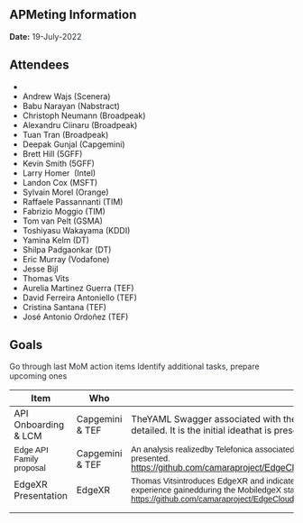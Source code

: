 ## APMeting Information

<span class="colour" style="color:rgb(36, 41, 47)">**Date:** 19-July-2022</span>

## Attendees

* 
* Andrew Wajs (Scenera)
* Babu Narayan (Nabstract)
* Christoph Neumann (Broadpeak)
* Alexandru Ciinaru (Broadpeak)
* Tuan Tran (Broadpeak)
* Deepak Gunjal (Capgemini)
* Brett Hill (5GFF)
* Kevin Smith (5GFF)
* Larry Homer  (Intel)
* Landon Cox (MSFT)
* Sylvain Morel (Orange)
* Raffaele Passannanti (TIM)
* Fabrizio Moggio (TIM)
* Tom van Pelt (GSMA)
* Toshiyasu Wakayama (KDDI)
* Yamina Kelm (DT)
* Shilpa Padgaonkar (DT)
* Eric Murray (Vodafone)
* Jesse Bijl
* Thomas Vits
* Aurelia Martinez Guerra (TEF)
* David Ferreira Antoniello (TEF)
* Cristina Santana (TEF)
* José Antonio Ordoñez (TEF)

## Goals

<span class="colour" style="color:rgb(36, 41, 47)">Go through last MoM action items Identify additional tasks, prepare upcoming ones</span>

| Item | Who | Description |
| ---- | --- | ----------- |
| <span lang="EN-US" style="mso-ansi-language:EN-US">API Onboarding &amp; LCM&nbsp;</span> | Capgemini & TEF | <span lang="EN-US" style="mso-fareast-font-family:&quot;Times New Roman&quot;;mso-ansi-language:EN-US">TheYAML Swagger associated with the APIs proposed and created by&nbsp; Orange, DT,Capgemini and Telefonica was presented and detailed. It is the initial ideathat is presented as a starting point to be complemented, edited and reviewedby the participants.&nbsp;</span> |
| <span class="font" style="font-family:Calibri, sans-serif"><span class="size" style="font-size:11pt">Edge API Family proposal</span></span> | Capgemini & TEF | <span class="font" style="font-family:Calibri, sans-serif"><span class="size" style="font-size:11pt">An analysis realizedby Telefonica associated with the 5GFF APIs and the four previous APIs, and thepossible relationship between them, was presented. </span></span><br><span class="font" style="font-family:Calibri, sans-serif"><span class="size" style="font-size:11pt"></span>https://github.com/camaraproject/EdgeCloud/blob/main/documentation/Presentation/EdgeXR\_forCAMARAEdgeCloudWG\_20220719.pdf</span> |
| EdgeXR Presentation | EdgeXR | <span class="font" style="font-family:Calibri, sans-serif"><span class="size" style="font-size:11pt">Thomas Vitsintroduces EdgeXR and indicates that they want to support and be part of thedevelopment of the CAMARA APIs, taking advantage of the experience gainedduring the MobiledgeX stage. The presentation is included. </span></span><br><span class="font" style="font-family:Calibri, sans-serif"><span class="size" style="font-size:11pt">https://github.com/camaraproject/EdgeCloud/blob/main/documentation/Presentation/EdgeXR\_forCAMARAEdgeCloudWG\_20220719.pdf</span></span> |
|  |  |  |
|  |  |  |